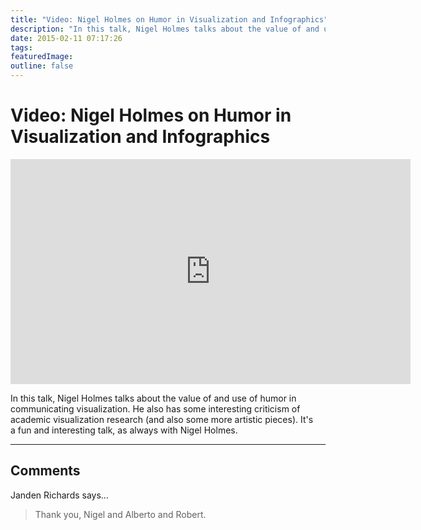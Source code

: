 ```yaml
---
title: "Video: Nigel Holmes on Humor in Visualization and Infographics"
description: "In this talk, Nigel Holmes talks about the value of and use of humor in communicating visualization. He also has some interesting criticism of academic visualization research (and also some more artistic pieces). It's a fun and interesting talk, as always with Nigel Holmes."
date: 2015-02-11 07:17:26
tags: 
featuredImage: 
outline: false
---
```


# Video: Nigel Holmes on Humor in Visualization and Infographics

<p align="center"><iframe src="https://player.vimeo.com/video/112847296?h=da78f17779" width="640" height="360" frameborder="0" allow="autoplay; fullscreen; picture-in-picture" allowfullscreen></iframe></p>

In this talk, Nigel Holmes talks about the value of and use of humor in communicating visualization. He also has some interesting criticism of academic visualization research (and also some more artistic pieces). It's a fun and interesting talk, as always with Nigel Holmes.


<PostedBy />


<aside class="comments">

---
## Comments

Janden Richards says…
>	Thank you, Nigel and Alberto and Robert.

</aside>

